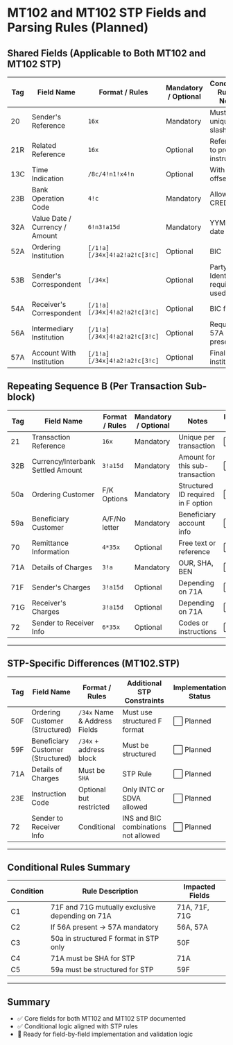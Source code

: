 # MT102 and MT102 STP Fields and Parsing Rules (Planned)

## Shared Fields (Applicable to Both MT102 and MT102 STP)

| Tag | Field Name                     | Format / Rules               | Mandatory / Optional | Conditional Rules / Notes         | Implementation Status |
| --- | ------------------------------ | ---------------------------- | -------------------- | --------------------------------- | --------------------- |
| 20  | Sender's Reference             | `16x`                        | Mandatory            | Must be unique; no slashes        | ⬜ Planned             |
| 21R | Related Reference              | `16x`                        | Optional             | Reference to previous instruction | ⬜ Planned             |
| 13C | Time Indication                | `/8c/4!n1!x4!n`              | Optional             | With UTC offset                   | ⬜ Planned             |
| 23B | Bank Operation Code            | `4!c`                        | Mandatory            | Allowed: CRED                     | ⬜ Planned             |
| 32A | Value Date / Currency / Amount | `6!n3!a15d`                  | Mandatory            | YYMMDD date format                | ⬜ Planned             |
| 52A | Ordering Institution           | `[/1!a][/34x]4!a2!a2!c[3!c]` | Optional             | BIC                               | ⬜ Planned             |
| 53B | Sender's Correspondent         | `[/34x]`                     | Optional             | Party Identifier required if used | ⬜ Planned             |
| 54A | Receiver's Correspondent       | `[/1!a][/34x]4!a2!a2!c[3!c]` | Optional             | BIC format                        | ⬜ Planned             |
| 56A | Intermediary Institution       | `[/1!a][/34x]4!a2!a2!c[3!c]` | Optional             | Required if 57A present           | ⬜ Planned             |
| 57A | Account With Institution       | `[/1!a][/34x]4!a2!a2!c[3!c]` | Optional             | Final credit institution          | ⬜ Planned             |

## Repeating Sequence B (Per Transaction Sub-block)

| Tag | Field Name                        | Format / Rules | Mandatory / Optional | Notes                              | Implementation Status |
| --- | --------------------------------- | -------------- | -------------------- | ---------------------------------- | --------------------- |
| 21  | Transaction Reference             | `16x`          | Mandatory            | Unique per transaction             | ⬜ Planned             |
| 32B | Currency/Interbank Settled Amount | `3!a15d`       | Mandatory            | Amount for this sub-transaction    | ⬜ Planned             |
| 50a | Ordering Customer                 | F/K Options    | Mandatory            | Structured ID required in F option | ⬜ Planned             |
| 59a | Beneficiary Customer              | A/F/No letter  | Mandatory            | Beneficiary account info           | ⬜ Planned             |
| 70  | Remittance Information            | `4*35x`        | Optional             | Free text or reference             | ⬜ Planned             |
| 71A | Details of Charges                | `3!a`          | Mandatory            | OUR, SHA, BEN                      | ⬜ Planned             |
| 71F | Sender's Charges                  | `3!a15d`       | Optional             | Depending on 71A                   | ⬜ Planned             |
| 71G | Receiver's Charges                | `3!a15d`       | Optional             | Depending on 71A                   | ⬜ Planned             |
| 72  | Sender to Receiver Info           | `6*35x`        | Optional             | Codes or instructions              | ⬜ Planned             |

---

## STP-Specific Differences (MT102.STP)

| Tag | Field Name                        | Format / Rules               | Additional STP Constraints           | Implementation Status |
| --- | --------------------------------- | ---------------------------- | ------------------------------------ | --------------------- |
| 50F | Ordering Customer (Structured)    | `/34x` Name & Address Fields | Must use structured F format         | ⬜ Planned             |
| 59F | Beneficiary Customer (Structured) | `/34x` + address block       | Must be structured                   | ⬜ Planned             |
| 71A | Details of Charges                | Must be `SHA`                | STP Rule                             | ⬜ Planned             |
| 23E | Instruction Code                  | Optional but restricted      | Only INTC or SDVA allowed            | ⬜ Planned             |
| 72  | Sender to Receiver Info           | Conditional                  | INS and BIC combinations not allowed | ⬜ Planned             |

---

## Conditional Rules Summary

| Condition | Rule Description                                | Impacted Fields |
| --------- | ----------------------------------------------- | --------------- |
| C1        | 71F and 71G mutually exclusive depending on 71A | 71A, 71F, 71G   |
| C2        | If 56A present → 57A mandatory                  | 56A, 57A        |
| C3        | 50a in structured F format in STP only          | 50F             |
| C4        | 71A must be SHA for STP                         | 71A             |
| C5        | 59a must be structured for STP                  | 59F             |

---

## Summary

* ✅ Core fields for both MT102 and MT102 STP documented
* ✅ Conditional logic aligned with STP rules
* 🔄 Ready for field-by-field implementation and validation logic
